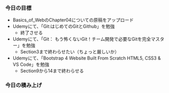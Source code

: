 ### 今日の目標
- Basics_of_WebのChapter04についての原稿をアップロード
- Udemyにて、「Git:はじめてのGitとGithub」を勉強
  - 終了させる
- Udemyにて、「Git： もう怖くないGit！チーム開発で必要なGitを完全マスター」を勉強
  - Section3まで終わらせたい（ちょっと厳しいか）
- Udemyにて、「Bootstrap 4 Website Built From Scratch HTML5, CSS3 & VS Code」を勉強
  - Section9から14まで終わらせる
  
### 今日の積み上げ
